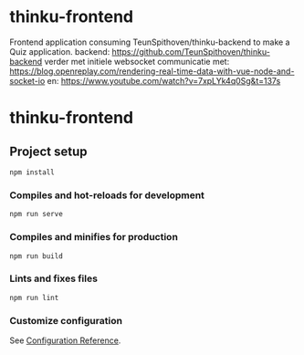 # thinku-frontend
Frontend application consuming TeunSpithoven/thinku-backend to make a Quiz application.
backend: https://github.com/TeunSpithoven/thinku-backend
verder met initiele websocket communicatie met:
https://blog.openreplay.com/rendering-real-time-data-with-vue-node-and-socket-io
en: https://www.youtube.com/watch?v=7xpLYk4q0Sg&t=137s

# thinku-frontend

## Project setup
```
npm install
```

### Compiles and hot-reloads for development
```
npm run serve
```

### Compiles and minifies for production
```
npm run build
```

### Lints and fixes files
```
npm run lint
```

### Customize configuration
See [Configuration Reference](https://cli.vuejs.org/config/).
